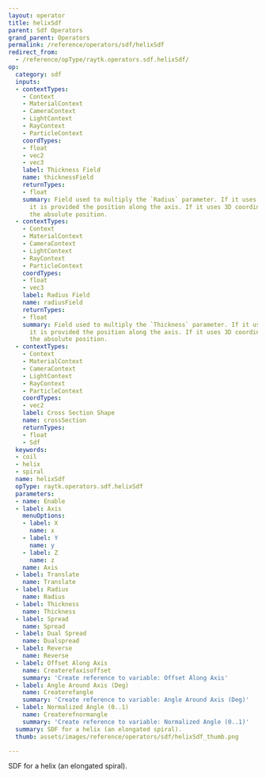 ```yaml
---
layout: operator
title: helixSdf
parent: Sdf Operators
grand_parent: Operators
permalink: /reference/operators/sdf/helixSdf
redirect_from:
  - /reference/opType/raytk.operators.sdf.helixSdf/
op:
  category: sdf
  inputs:
  - contextTypes:
    - Context
    - MaterialContext
    - CameraContext
    - LightContext
    - RayContext
    - ParticleContext
    coordTypes:
    - float
    - vec2
    - vec3
    label: Thickness Field
    name: thicknessField
    returnTypes:
    - float
    summary: Field used to multiply the `Radius` parameter. If it uses 1D coordinates,
      it is provided the position along the axis. If it uses 3D coordinates, it uses
      the absolute position.
  - contextTypes:
    - Context
    - MaterialContext
    - CameraContext
    - LightContext
    - RayContext
    - ParticleContext
    coordTypes:
    - float
    - vec3
    label: Radius Field
    name: radiusField
    returnTypes:
    - float
    summary: Field used to multiply the `Thickness` parameter. If it uses 1D coordinates,
      it is provided the position along the axis. If it uses 3D coordinates, it uses
      the absolute position.
  - contextTypes:
    - Context
    - MaterialContext
    - CameraContext
    - LightContext
    - RayContext
    - ParticleContext
    coordTypes:
    - vec2
    label: Cross Section Shape
    name: crossSection
    returnTypes:
    - float
    - Sdf
  keywords:
  - coil
  - helix
  - spiral
  name: helixSdf
  opType: raytk.operators.sdf.helixSdf
  parameters:
  - name: Enable
  - label: Axis
    menuOptions:
    - label: X
      name: x
    - label: Y
      name: y
    - label: Z
      name: z
    name: Axis
  - label: Translate
    name: Translate
  - label: Radius
    name: Radius
  - label: Thickness
    name: Thickness
  - label: Spread
    name: Spread
  - label: Dual Spread
    name: Dualspread
  - label: Reverse
    name: Reverse
  - label: Offset Along Axis
    name: Createrefaxisoffset
    summary: 'Create reference to variable: Offset Along Axis'
  - label: Angle Around Axis (Deg)
    name: Createrefangle
    summary: 'Create reference to variable: Angle Around Axis (Deg)'
  - label: Normalized Angle (0..1)
    name: Createrefnormangle
    summary: 'Create reference to variable: Normalized Angle (0..1)'
  summary: SDF for a helix (an elongated spiral).
  thumb: assets/images/reference/operators/sdf/helixSdf_thumb.png

---
```



SDF for a helix (an elongated spiral).